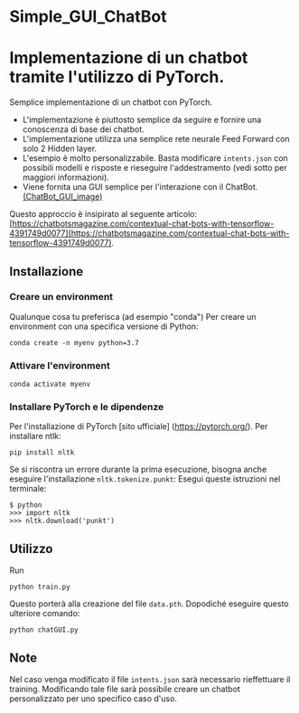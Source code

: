 # Simple_GUI_ChatBot

# Implementazione di un chatbot tramite l'utilizzo di PyTorch.
Semplice implementazione di un chatbot con PyTorch.

- L'implementazione è piuttosto semplice da seguire e fornire una conoscenza di base dei chatbot.
- L'implementazione utilizza una semplice rete neurale Feed Forward con solo 2 Hidden layer.
- L'esempio è molto personalizzabile. Basta modificare `intents.json` con possibili modelli e risposte e rieseguire l'addestramento (vedi sotto per maggiori informazioni).
- Viene fornita una GUI semplice per l'interazione con il ChatBot. 
    [(ChatBot_GUI_image)](https://github.com/domenico97/Simple_GUI_ChatBot/blob/main/GUI_CharBot_image.png)



Questo approccio è insipirato al seguente articolo: [https://chatbotsmagazine.com/contextual-chat-bots-with-tensorflow-4391749d0077](https://chatbotsmagazine.com/contextual-chat-bots-with-tensorflow-4391749d0077).

## Installazione

### Creare un environment
Qualunque cosa tu preferisca (ad esempio "conda")
Per creare un environment con una specifica versione di Python:
  ```console 
  conda create -n myenv python=3.7 
  ```
  
### Attivare l'environment
 ```console 
 conda activate myenv
   ```

### Installare PyTorch e le dipendenze
Per l'installazione di PyTorch [sito ufficiale] (https://pytorch.org/).
Per installare ntlk: 
```console
pip install nltk
 ```

Se si riscontra un errore durante la prima esecuzione, bisogna anche eseguire l'installazione `nltk.tokenize.punkt`:
Esegui queste istruzioni nel terminale:
 ```console
$ python
>>> import nltk
>>> nltk.download('punkt')
```

## Utilizzo
Run
```console
python train.py
```
Questo porterà alla creazione del file `data.pth`. Dopodiché eseguire questo ulteriore comando:
```console
python chatGUI.py
```

## Note 
Nel caso venga modificato il file `intents.json` sarà necessario rieffettuare il training. Modificando tale file sarà possibile creare un chatbot personalizzato per uno specifico caso d'uso.
